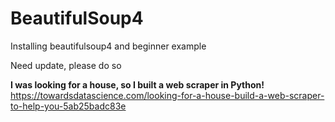 # BeautifulSoup4
Installing beautifulsoup4 and beginner example

Need update, please do so

**I was looking for a house, so I built a web scraper in Python!**<br>
https://towardsdatascience.com/looking-for-a-house-build-a-web-scraper-to-help-you-5ab25badc83e
